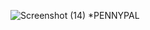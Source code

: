 ![Screenshot (14)](https://github.com/user-attachments/assets/25cbfd2b-1bf0-44ee-9bce-724bf6f7fd79)
                *PENNYPAL

